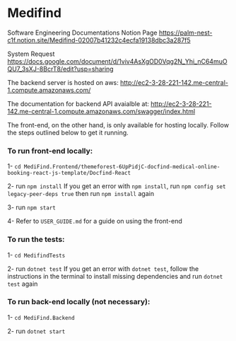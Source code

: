 # Medifind

Software Engineering Documentations Notion Page
https://palm-nest-c1f.notion.site/Medifind-02007b41232c4ecfa19138dbc3a287f5

System Request
https://docs.google.com/document/d/1viv4AsXgOD0Vqg2N_Yhi_nC64muOQU7_3sXJ-8BcrT8/edit?usp=sharing

The backend server is hosted on aws:
http://ec2-3-28-221-142.me-central-1.compute.amazonaws.com/

The documentation for backend API avaialble at:
http://ec2-3-28-221-142.me-central-1.compute.amazonaws.com/swagger/index.html

The front-end, on the other hand, is only available for hosting locally. Follow the steps outlined below to get it running.



### To run front-end locally:

1- ```cd MediFind.Frontend/themeforest-6UpPidjC-docfind-medical-online-booking-react-js-template/Docfind-React```

2- run ```npm install```
If you get an error with ```npm install```, run ```npm config set legacy-peer-deps true``` then run ```npm install``` again

3- run ```npm start```

4- Refer to ```USER_GUIDE.md``` for a guide on using the front-end

### To run the tests:

1- ```cd MedifindTests```

2- run ```dotnet test```
If you get an error with ```dotnet test```, follow the instructions in the terminal to install missing dependencies and run ```dotnet test``` again



### To run back-end locally (not necessary):

1- ```cd MediFind.Backend```

2- run ```dotnet start```

